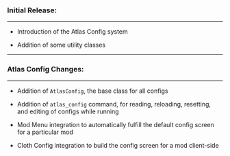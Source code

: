 ### Initial Release:
***
- Introduction of the Atlas Config system

- Addition of some utility classes
***
### Atlas Config Changes:
***
- Addition of `AtlasConfig`, the base class for all configs

- Addition of `atlas_config` command, for reading, reloading, resetting, and editing of configs while running

- Mod Menu integration to automatically fulfill the default config screen for a particular mod

- Cloth Config integration to build the config screen for a mod client-side
